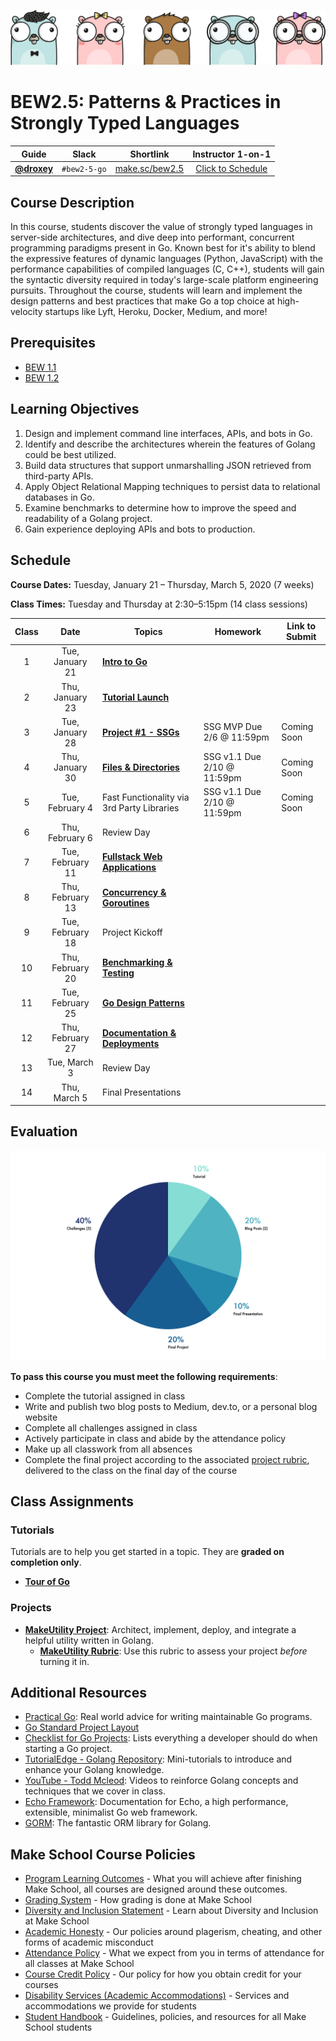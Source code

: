![](https://raw.githubusercontent.com/ashleymcnamara/gophers/master/GOPHER_AVATARS.jpg)

# BEW2.5: Patterns & Practices in Strongly Typed Languages

|                  Guide                   |    Slack     |                Shortlink                 |                 Instructor 1-on-1                 |
| :--------------------------------------: | :----------: | :--------------------------------------: | :-----------------------------------------------: |
| [**@droxey**](https://github.com/droxey) | `#bew2-5-go` | [make.sc/bew2.5](https://make.sc/bew2.5) | [Click to Schedule](https://make.sc/codewithdani) |

## Course Description

In this course, students discover the value of strongly typed languages in server-side architectures, and dive deep into performant, concurrent programming paradigms present in Go. Known best for it's ability to blend the expressive features of dynamic languages (Python, JavaScript) with the performance capabilities of compiled languages (C, C++), students will gain the syntactic diversity required in today's large-scale platform engineering pursuits. Throughout the course, students will learn and implement the design patterns and best practices that make Go a top choice at high-velocity startups like Lyft, Heroku, Docker, Medium, and more!

## Prerequisites

- [BEW 1.1](https://make.sc/bew1.1)
- [BEW 1.2](https://make.sc/bew1.2)

## Learning Objectives

1. Design and implement command line interfaces, APIs, and bots in Go.
2. Identify and describe the architectures wherein the features of Golang could be best utilized.
3. Build data structures that support unmarshalling JSON retrieved from third-party APIs.
4. Apply Object Relational Mapping techniques to persist data to relational databases in Go.
5. Examine benchmarks to determine how to improve the speed and readability of a Golang project.
6. Gain experience deploying APIs and bots to production.

## Schedule

**Course Dates:** Tuesday, January 21 – Thursday, March 5, 2020 (7 weeks)

**Class Times:** Tuesday and Thursday at 2:30–5:15pm (14 class sessions)

| Class |       Date       | Topics                                                    | Homework                    | Link to Submit |
| :---: | :--------------: | --------------------------------------------------------- | --------------------------- | -------------- |
|   1   | Tue, January 21  | **[Intro to Go](Lessons/Lesson01.md)**                    |                             |                |
|   2   | Thu, January 23  | **[Tutorial Launch](Lessons/Lesson02.md)**                |                             |                |
|   3   | Tue, January 28  | **[Project #1 - SSGs](Lessons/SSGProject.md)**            | SSG MVP Due 2/6 @ 11:59pm   | Coming Soon    |
|   4   | Thu, January 30  | **[Files & Directories](Lessons/Lesson04.md)**            | SSG v1.1 Due 2/10 @ 11:59pm | Coming Soon    |
|   5   | Tue, February 4  | Fast Functionality via 3rd Party Libraries                | SSG v1.1 Due 2/10 @ 11:59pm | Coming Soon    |
|   6   | Thu, February 6  | Review Day                                                |                             |                |
|   7   | Tue, February 11 | **[Fullstack Web Applications](Lessons/07-Fullstack.md)** |                             |                |
|   8   | Thu, February 13 | **[Concurrency & Goroutines](Lessons/Lesson07.md)**       |                             |                |
|   9   | Tue, February 18 | Project Kickoff                                           |                             |                |
|  10   | Thu, February 20 | **[Benchmarking & Testing](Lessons/Lesson09.md)**         |                             |                |
|  11   | Tue, February 25 | **[Go Design Patterns](Lessons/DesignPatterns.md)**       |                             |                |
|  12   | Thu, February 27 | **[Documentation & Deployments](Lessons/DocsDeploy.md)**  |                             |                |
|  13   |   Tue, March 3   | Review Day                                                |                             |                |
|  14   |   Thu, March 5   | Final Presentations                                       |                             |                |


## Evaluation

<p align="center">
  <img src="criteria.png">
</p>

**To pass this course you must meet the following requirements**:

- Complete the tutorial assigned in class
- Write and publish two blog posts to Medium, dev.to, or a personal blog website
- Complete all challenges assigned in class
- Actively participate in class and abide by the attendance policy
- Make up all classwork from all absences
- Complete the final project according to the associated [project rubric](Project/MakeUtility.md), delivered to the class on the final day of the course

## Class Assignments

### Tutorials

Tutorials are to help you get started in a topic.  They are **graded on completion only**.

- **[Tour of Go](https://tour.golang.org/welcome)**

### Projects

- **[MakeUtility Project](Project/MakeUtility.md)**: Architect, implement, deploy, and integrate a helpful utility written in Golang.
  - **[MakeUtility Rubric](Project/MakeUtility.md#Rubric)**: Use this rubric to assess your project _before_ turning it in.

## Additional Resources

- [Practical Go](https://dave.cheney.net/practical-go/presentations/qcon-china.html): Real world advice for writing maintainable Go programs.
- [Go Standard Project Layout](https://github.com/golang-standards/project-layout)
- [Checklist for Go Projects](https://blog.depado.eu/post/checklist-for-go-projects): Lists everything a developer should do when starting a Go project.
- [TutorialEdge - Golang Repository](https://github.com/elliotforbes/tutorialedge-v2/tree/master/content/golang): Mini-tutorials to introduce and enhance your Golang knowledge.
- [YouTube - Todd Mcleod](https://www.youtube.com/user/toddmcleod/playlists): Videos to reinforce Golang concepts and techniques that we cover in class.
- [Echo Framework](https://echo.labstack.com/guide): Documentation for Echo, a high performance, extensible, minimalist Go web framework.
- [GORM](http://doc.gorm.io/#): The fantastic ORM library for Golang.

## Make School Course Policies

- [Program Learning Outcomes](https://make.sc/program-learning-outcomes) - What you will achieve after finishing Make School, all courses are designed around these outcomes.
- [Grading System](https://make.sc/grading-system) - How grading is done at Make School
- [Diversity and Inclusion Statement](https://make.sc/diversity-and-inclusion-statement) - Learn about Diversity and Inclusion at Make School
- [Academic Honesty](https://make.sc/academic-honesty-policy) - Our policies around plagerism, cheating, and other forms of academic misconduct
- [Attendance Policy](https://make.sc/attendance-policy) - What we expect from you in terms of attendance for all classes at Make School
- [Course Credit Policy](https://make.sc/course-credit-policy) - Our policy for how you obtain credit for your courses
- [Disability Services (Academic Accommodations)](https://make.sc/disability-services) - Services and accommodations we provide for students
- [Student Handbook](https://make.sc/student-handbook) - Guidelines, policies, and resources for all Make School students
